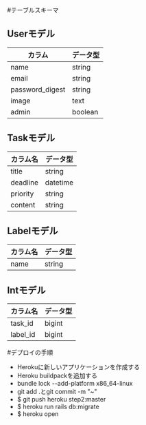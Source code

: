 #テーブルスキーマ

## Userモデル
| カラム | データ型 |
| ----- | ----- |
| name | string |
| email | string |
| password_digest | string |
| image | text |
|admin|boolean|

## Taskモデル
| カラム名 | データ型 |
| ----- | ----- |
| title | string |
| deadline | datetime |
| priority | string |
| content | string |

## Labelモデル
| カラム名 | データ型 |
| ----- | ----- |
| name | string |

## Intモデル
| カラム名 | データ型 |
| ----- | ----- |
| task_id | bigint |
| label_id | bigint |

#デプロイの手順
* Herokuに新しいアプリケーションを作成する
* Heroku buildpackを追加する
* bundle lock --add-platform x86_64-linux
* git add .とgit commit -m "~"
* $ git push heroku step2:master
* $ heroku run rails db:migrate  
* $ heroku open        
